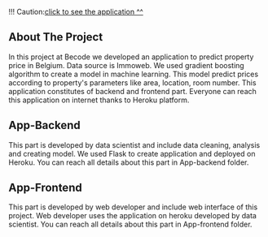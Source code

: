 !!! Caution:[click to see the application ^^](https://mremreozan.github.io/Data-Scientist-Projects/Predicting%20Price%20Application%20for%20Properties%20in%20Belgium/app-frontend/) 

## About The Project

In this project at Becode we developed an application to predict property price in Belgium. Data source is Immoweb. We used gradient boosting algorithm to create a model in machine learning. This model predict prices according to property's parameters like area, location, room number. This application constitutes of backend and frontend part. Everyone can reach this application on internet thanks to Heroku platform.

## App-Backend

This part is developed by data scientist and include data cleaning, analysis and creating model. We used Flask to create application and deployed on Heroku. You can reach all details about this part in App-backend folder.


## App-Frontend

This part is developed by web developer and include web interface of this project. Web developer uses the application on heroku developed by data scientist. You can reach all details about this part in App-frontend folder.